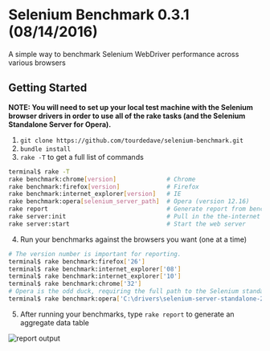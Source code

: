 # Selenium Benchmark 0.3.1 (08/14/2016)

A simple way to benchmark Selenium WebDriver performance across various browsers

## Getting Started

__NOTE: You will need to set up your local test machine with the Selenium browser drivers in order to use all of the rake tasks (and the Selenium Standalone Server for Opera).__

1) `git clone https://github.com/tourdedave/selenium-benchmark.git`  
2) `bundle install`  
3) `rake -T` to get a full list of commands  

```sh
terminal$ rake -T
rake benchmark:chrome[version]              # Chrome
rake benchmark:firefox[version]             # Firefox
rake benchmark:internet_explorer[version]   # IE
rake benchmark:opera[selenium_server_path]  # Opera (version 12.16)
rake report                                 # Generate report from benchmark data
rake server:init                            # Pull in the the-internet after initial checkout
rake server:start                           # Start the web server
```

4) Run your benchmarks against the browsers you want (one at a time)  

```sh
# The version number is important for reporting.
terminal$ rake benchmark:firefox['26']
terminal$ rake benchmark:internet_explorer['08']
terminal$ rake benchmark:internet_explorer['10']
terminal$ rake benchmark:chrome['32']
# Opera is the odd duck, requiring the full path to the Selenium standalone server
terminal$ rake benchmark:opera['C:\drivers\selenium-server-standalone-2.39.0.jar']
```

5) After running your benchmarks, type `rake report` to generate an aggregate data table  

![report output](https://raw2.github.com/tourdedave/selenium-benchmark/develop/benchmarks/output.png)
